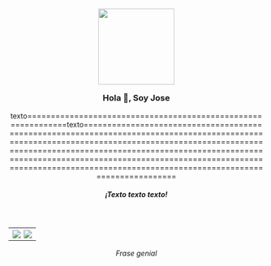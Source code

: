 <h3 align="center">
<img  src="https://media.giphy.com/media/SWoSkN6DxTszqIKEqv/giphy.gif"  width="150" />


 Hola 👋, Soy Jose</h3>


<div align='center'>
<p  align="center" style="max-width: 330 px">texto==============================================================texto=====================================================================================================================================================================================================================================================================================================================================</p>

<h5  align="center">¡Texto texto texto!</h5>
</div>
</br>
<table align='center'>
<tr>
<th align='center'>
<img align="left" src="https://github-readme-streak-stats.herokuapp.com?user=JoseGeek78&theme=transparent&hide_border=true&locale=es&date_format=j%20M%5B%20Y%5D&card_width=400" />

<img align="right" src="https://github-readme-stats.vercel.app/api/top-langs/?username=JoseGeek78&exclude_repo=github-readme-stats,anuraghazra.github.io" />
</th>
</tr>  
</table>  


<div align='center'>
<p><i>Frase genial</i></p>
</div>
 

